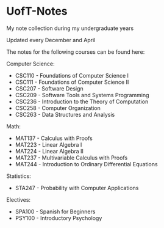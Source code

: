 # UofT-Notes
My note collection during my undergraduate years

Updated every December and April

The notes for the following courses can be found here:

Computer Science:
  - CSC110 - Foundations of Computer Science I
  - CSC111 - Foundations of Computer Science II
  - CSC207 - Software Design
  - CSC209 - Software Tools and Systems Programming
  - CSC236 - Introduction to the Theory of Computation
  - CSC258 - Computer Organization
  - CSC263 - Data Structures and Analysis

Math:
  - MAT137 - Calculus with Proofs
  - MAT223 - Linear Algebra I
  - MAT224 - Linear Algebra II
  - MAT237 - Multivariable Calculus with Proofs
  - MAT244 - Introduction to Ordinary Differential Equations

Statistics:
  - STA247 - Probability with Computer Applications

Electives:
  - SPA100 - Spanish for Beginners
  - PSY100 - Introductory Psychology
